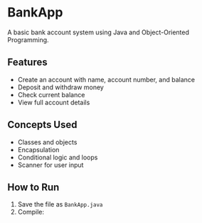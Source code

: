# BankApp
A basic bank account system using Java and Object-Oriented Programming.

## Features
- Create an account with name, account number, and balance
- Deposit and withdraw money
- Check current balance
- View full account details

## Concepts Used
- Classes and objects
- Encapsulation
- Conditional logic and loops
- Scanner for user input

## How to Run
1. Save the file as `BankApp.java`
2. Compile:
